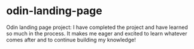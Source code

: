 # odin-landing-page
Odin landing page project:
I have completed the project and have learned so much in the process. It makes me eager and excited to learn whatever comes after and to continue building my knowledge!

